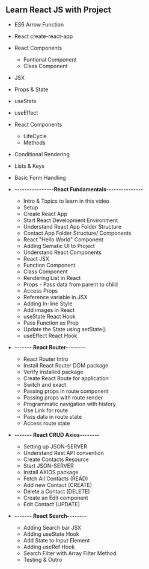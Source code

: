 ## Learn React JS with Project

* ES6 Arrow Function
* React create-react-app
* React Components
   * Funtional Component
   * Class Component
* JSX
* Props & State
* useState
* useEffect
* React Components
   * LifeCycle
   * Methods
* Conditional Rendering 
* Lists & Keys
* Basic Form Handling


* **----------------React Fundamentals---------------**
  * Intro & Topics to learn in this video
  * Setup
  * Create React App
  * Start React Development Environment 
  * Understand React App Folder Structure
  * Contact App Folder Structure/ Components
  * React "Hello World" Component
  * Adding Sematic UI to Project
  * Understand React Components
  * React JSX
  * Function Component
  * Class Component
  * Rendering List in React
  * Props - Pass data from parent to child
  * Access Props
  * Reference variable in JSX
  * Adding In-line Style
  * Add images in React
  * useState React Hook
  * Pass Function as Prop
  * Update the State using setState()
  * useEffect React Hook

* **------- React Router--------**
  * React Router Intro 
  * Install React Router DOM package
  * Verify installed package
  * Create React Route for application
  * Switch and exact 
  * Passing props in route component
  * Passing props with route render
  * Programmatic navigation with history 
  * Use Link for route
  * Pass data in route state
  * Access route state 
  
* **------- React CRUD Axios--------**
  * Setting up JSON-SERVER
  * Understand Rest API convention
  * Create Contacts Resource
  * Start JSON-SERVER 
  * Install AXIOS package
  * Fetch All Contacts (READ)
  * Add new Contact (CREATE) 
  * Delete a Contact (DELETE)
  * Create an Edit component
  * Edit Contact (UPDATE)

* **------- React Search--------**

  * Adding Search bar JSX
  * Adding useState Hook
  * Add State to Input Element
  * Adding useRef Hook
  * Search Filter with Array Filter Method 
  * Testing & Outro
